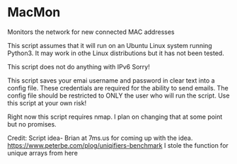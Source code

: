 # MacMon
Monitors the network for new connected MAC addresses

This script assumes that it will run on an Ubuntu Linux system running Python3.  It may work in othe Linux distributions but it has not been tested.

This script does not do anything with IPv6 Sorry!

This script saves your emai username and password in clear text into a config file.  These credentials are required for the ability to send emails.  The config file should be restricted to ONLY the user who will run the script.  Use this script at your own risk!

Right now this script requires nmap. I plan on changing that at some point but no promises.

Credit:
  Script idea- Brian at 7ms.us for coming up with the idea.
  https://www.peterbe.com/plog/uniqifiers-benchmark I stole the function for unique arrays from here